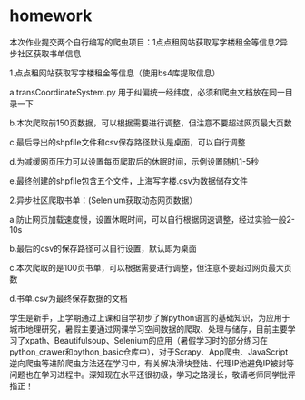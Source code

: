 # homework
本次作业提交两个自行编写的爬虫项目：1点点租网站获取写字楼租金等信息2异步社区获取书单信息

1.点点租网站获取写字楼租金等信息（使⽤bs4库提取信息）

a.transCoordinateSystem.py 用于纠偏统一经纬度，必须和爬虫文档放在同一目录一下

b.本次爬取前150页数据，可以根据需要进行调整，但注意不要超过网页最大页数

c.最后导出的shpfile文件和csv保存路径默认是桌面，可以自行调整

d.为减缓网页压力可以设置每页爬取后的休眠时间，示例设置随机1-5秒

e.最终创建的shpfile包含五个文件，上海写字楼.csv为数据储存文件



2.异步社区爬取书单：(Selenium获取动态网页数据）

a.防⽌⽹⻚加载速度慢，设置休眠时间，可以自行根据网速调整，经过实验一般2-10s

b.最后的csv的保存路径可以自行设置，默认即为桌面

c.本次爬取的是100页书单，可以根据需要进行调整，但注意不要超过网页最大页数

d.书单.csv为最终保存数据的文档

学生是新手，上学期通过上课和自学初步了解python语言的基础知识，为应用于城市地理研究，暑假主要通过网课学习空间数据的爬取、处理与储存，目前主要学习了xpath、Beautifulsoup、Selenium的应用（暑假学习时的部分练习在python_crawer和python_basic仓库中），对于Scrapy、App爬虫、JavaScript逆向爬虫等进阶爬虫方法还在学习中，有关解决滑块登陆、代理IP池避免IP被封等问题也在学习进程中。深知现在水平还很初级，学习之路漫长，敬请老师同学批评指正！
